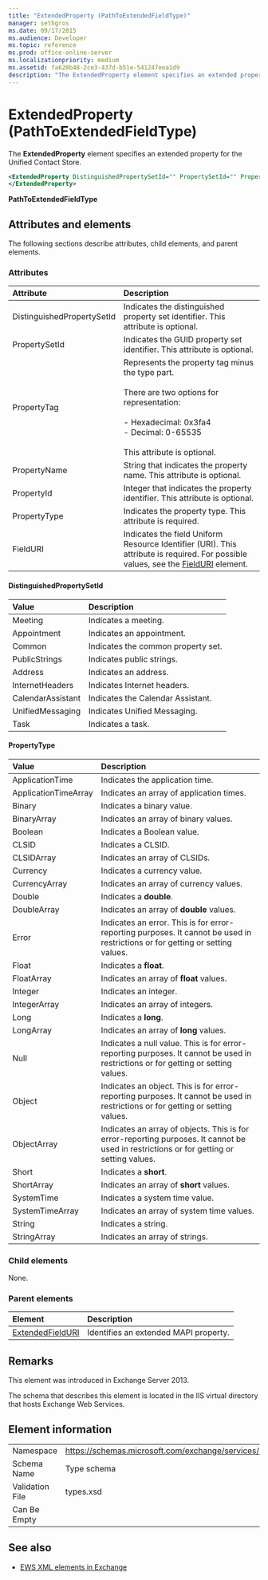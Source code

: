 ```yaml
---
title: "ExtendedProperty (PathToExtendedFieldType)"
manager: sethgros
ms.date: 09/17/2015
ms.audience: Developer
ms.topic: reference
ms.prod: office-online-server
ms.localizationpriority: medium
ms.assetid: fa620b48-2ce3-437d-b51e-541247eea1d9
description: "The ExtendedProperty element specifies an extended property for the Unified Contact Store."
---
```


# ExtendedProperty (PathToExtendedFieldType)

The **ExtendedProperty** element specifies an extended property for the Unified Contact Store. 
  
```xml
<ExtendedProperty DistinguishedPropertySetId="" PropertySetId="" PropertyTag="" PropertyName="" PropertyId="" PropertyType="" FieldURI="">
</ExtendedProperty>
```

**PathToExtendedFieldType**

## Attributes and elements

The following sections describe attributes, child elements, and parent elements.
  
### Attributes

|**Attribute**|**Description**|
|:-----|:-----|
|DistinguishedPropertySetId  <br/> |Indicates the distinguished property set identifier. This attribute is optional.  <br/> |
|PropertySetId  <br/> |Indicates the GUID property set identifier. This attribute is optional.  <br/> |
|PropertyTag  <br/> | Represents the property tag minus the type part.<br/><br/>There are two options for representation:  <br/><br/>- Hexadecimal: 0x3fa4  <br/>- Decimal: 0-65535<br/><br/>  This attribute is optional.  <br/> |
|PropertyName  <br/> |String that indicates the property name. This attribute is optional.  <br/> |
|PropertyId  <br/> |Integer that indicates the property identifier. This attribute is optional.  <br/> |
|PropertyType  <br/> |Indicates the property type. This attribute is required.  <br/> |
|FieldURI  <br/> |Indicates the field Uniform Resource Identifier (URI). This attribute is required. For possible values, see the [FieldURI](fielduri.md) element.  <br/> |
   
#### DistinguishedPropertySetId

|**Value**|**Description**|
|:-----|:-----|
|Meeting  <br/> |Indicates a meeting.  <br/> |
|Appointment  <br/> |Indicates an appointment.  <br/> |
|Common  <br/> |Indicates the common property set.  <br/> |
|PublicStrings  <br/> |Indicates public strings.  <br/> |
|Address  <br/> |Indicates an address.  <br/> |
|InternetHeaders  <br/> |Indicates Internet headers.  <br/> |
|CalendarAssistant  <br/> |Indicates the Calendar Assistant.  <br/> |
|UnifiedMessaging  <br/> |Indicates Unified Messaging.  <br/> |
|Task  <br/> |Indicates a task.  <br/> |
   
#### PropertyType

|**Value**|**Description**|
|:-----|:-----|
|ApplicationTime  <br/> |Indicates the application time.  <br/> |
|ApplicationTimeArray  <br/> |Indicates an array of application times.  <br/> |
|Binary  <br/> |Indicates a binary value.  <br/> |
|BinaryArray  <br/> |Indicates an array of binary values.  <br/> |
|Boolean  <br/> |Indicates a Boolean value.  <br/> |
|CLSID  <br/> |Indicates a CLSID.  <br/> |
|CLSIDArray  <br/> |Indicates an array of CLSIDs.  <br/> |
|Currency  <br/> |Indicates a currency value.  <br/> |
|CurrencyArray  <br/> |Indicates an array of currency values.  <br/> |
|Double  <br/> |Indicates a **double**.  <br/> |
|DoubleArray  <br/> |Indicates an array of **double** values.  <br/> |
|Error  <br/> |Indicates an error. This is for error-reporting purposes. It cannot be used in restrictions or for getting or setting values.  <br/> |
|Float  <br/> |Indicates a **float**.  <br/> |
|FloatArray  <br/> |Indicates an array of **float** values.  <br/> |
|Integer  <br/> |Indicates an integer.  <br/> |
|IntegerArray  <br/> |Indicates an array of integers.  <br/> |
|Long  <br/> |Indicates a **long**.  <br/> |
|LongArray  <br/> |Indicates an array of **long** values.  <br/> |
|Null  <br/> |Indicates a null value. This is for error-reporting purposes. It cannot be used in restrictions or for getting or setting values.  <br/> |
|Object  <br/> |Indicates an object. This is for error-reporting purposes. It cannot be used in restrictions or for getting or setting values.  <br/> |
|ObjectArray  <br/> |Indicates an array of objects. This is for error-reporting purposes. It cannot be used in restrictions or for getting or setting values.  <br/> |
|Short  <br/> |Indicates a **short**.  <br/> |
|ShortArray  <br/> |Indicates an array of **short** values.  <br/> |
|SystemTime  <br/> |Indicates a system time value.  <br/> |
|SystemTimeArray  <br/> |Indicates an array of system time values.  <br/> |
|String  <br/> |Indicates a string.  <br/> |
|StringArray  <br/> |Indicates an array of strings.  <br/> |
   
### Child elements

None.
  
### Parent elements

|**Element**|**Description**|
|:-----|:-----|
|[ExtendedFieldURI](extendedfielduri.md) <br/> |Identifies an extended MAPI property.  <br/> |
   
## Remarks

This element was introduced in Exchange Server 2013.
  
The schema that describes this element is located in the IIS virtual directory that hosts Exchange Web Services.
  
## Element information

|||
|:-----|:-----|
|Namespace  <br/> |https://schemas.microsoft.com/exchange/services/2006/types  <br/> |
|Schema Name  <br/> |Type schema  <br/> |
|Validation File  <br/> |types.xsd  <br/> |
|Can Be Empty  <br/> ||
   
## See also

- [EWS XML elements in Exchange](ews-xml-elements-in-exchange.md)

